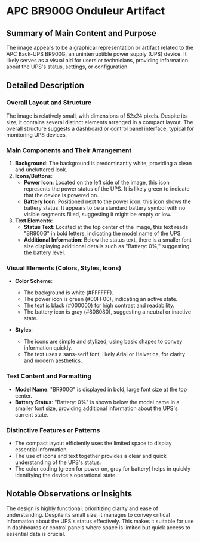 # APC BR900G Onduleur Artifact

## Summary of Main Content and Purpose
The image appears to be a graphical representation or artifact related to the APC Back-UPS BR900G, an uninterruptible power supply (UPS) device. It likely serves as a visual aid for users or technicians, providing information about the UPS's status, settings, or configuration.

## Detailed Description

### Overall Layout and Structure
The image is relatively small, with dimensions of 52x24 pixels. Despite its size, it contains several distinct elements arranged in a compact layout. The overall structure suggests a dashboard or control panel interface, typical for monitoring UPS devices.

### Main Components and Their Arrangement
1. **Background**: The background is predominantly white, providing a clean and uncluttered look.
2. **Icons/Buttons**:
   - **Power Icon**: Located on the left side of the image, this icon represents the power status of the UPS. It is likely green to indicate that the device is powered on.
   - **Battery Icon**: Positioned next to the power icon, this icon shows the battery status. It appears to be a standard battery symbol with no visible segments filled, suggesting it might be empty or low.
3. **Text Elements**:
   - **Status Text**: Located at the top center of the image, this text reads "BR900G" in bold letters, indicating the model name of the UPS.
   - **Additional Information**: Below the status text, there is a smaller font size displaying additional details such as "Battery: 0%," suggesting the battery level.

### Visual Elements (Colors, Styles, Icons)
- **Color Scheme**:
  - The background is white (#FFFFFF).
  - The power icon is green (#00FF00), indicating an active state.
  - The text is black (#000000) for high contrast and readability.
  - The battery icon is gray (#808080), suggesting a neutral or inactive state.

- **Styles**:
  - The icons are simple and stylized, using basic shapes to convey information quickly.
  - The text uses a sans-serif font, likely Arial or Helvetica, for clarity and modern aesthetics.

### Text Content and Formatting
- **Model Name**: "BR900G" is displayed in bold, large font size at the top center.
- **Battery Status**: "Battery: 0%" is shown below the model name in a smaller font size, providing additional information about the UPS's current state.

### Distinctive Features or Patterns
- The compact layout efficiently uses the limited space to display essential information.
- The use of icons and text together provides a clear and quick understanding of the UPS's status.
- The color coding (green for power on, gray for battery) helps in quickly identifying the device's operational state.

## Notable Observations or Insights
The design is highly functional, prioritizing clarity and ease of understanding. Despite its small size, it manages to convey critical information about the UPS's status effectively. This makes it suitable for use in dashboards or control panels where space is limited but quick access to essential data is crucial.